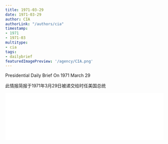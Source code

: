 ```yaml
---
title: 1971-03-29
date: 1971-03-29
author: CIA 
authorLink: "/authors/cia"
timestamp: 
- 1971
- 1971-03
multitype: 
- cia
tags: 
- dailybrief
featuredImagePreview: '/agency/CIA.png'
---
```



Presidential Daily Brief On 1971 March 29

此情报简报于1971年3月29日被递交给时任美国总统

<!--more-->





<div id="over" style="width:100%; overflow:hidden"> <iframe id="sFrame" name="sFrame" frameborder="no" border="0"  allowfullscreen marginwidth="0" scrolling="no" src = " /CIA/1971-03-29.html "  style = " position:absulute; width: 806px; top: 300;" > </iframe> </div>